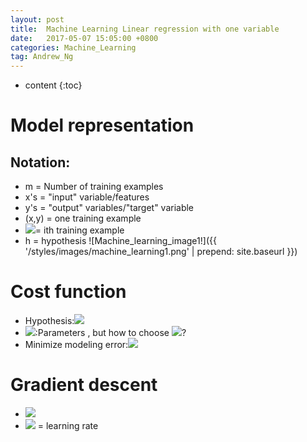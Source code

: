 ```yaml
---
layout: post
title:  Machine Learning Linear regression with one variable
date:   2017-05-07 15:05:00 +0800
categories: Machine_Learning
tag: Andrew_Ng
---
```


* content
{:toc}


# Model representation
## Notation:
 - m = Number of training examples
 - x's = "input" variable/features
 - y's = "output" variables/"target" variable
 - (x,y) = one training example
 - <img src="http://chart.googleapis.com/chart?cht=tx&chl= (x^i,y^i)" style="border:none;">= ith training example
 - h = hypothesis
![Machine_learning_image1!]({{ '/styles/images/machine_learning1.png' | prepend: site.baseurl }})
# Cost function
 - Hypothesis:<img src="http://chart.googleapis.com/chart?cht=tx&chl= h_\theta(x)=\theta_0 + \theta_1x" style="border:none;">
 - <img src="http://chart.googleapis.com/chart?cht=tx&chl= \theta_i" style="border:none;">:Parameters , but how to choose <img src="http://chart.googleapis.com/chart?cht=tx&chl= \theta_i" style="border:none;">?
 - Minimize modeling error:<img src="http://chart.googleapis.com/chart?cht=tx&chl= J(\theta_0,\theta_1)=\frac{1}{2m}\sum_{i=1}^{m}(h_\theta(x^(i)-y^(i)))^2" style="border:none;">
# Gradient descent
 - <img src="http://chart.googleapis.com/chart?cht=tx&chl= \theta_j:=\theta_j-\alpha\frac{\partial}{\partial\theta_j}J(\theta)" style="border:none;">
 - <img src="http://chart.googleapis.com/chart?cht=tx&chl= \alpha" style="border:none;"> = learning rate
